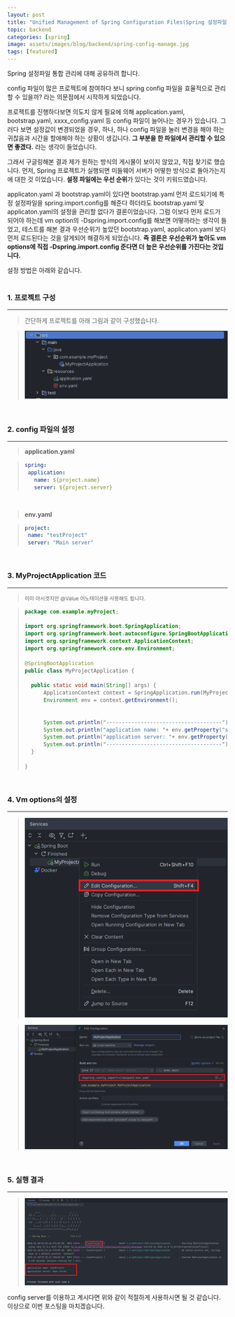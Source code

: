 ```yaml
---
layout: post
title: "Unified Management of Spring Configuration Files(Spring 설정파일 통합 관리)"
topic: backend
categories: [spring]
image: assets/images/blog/backend/spring-config-manage.jpg
tags: [featured]
---
```


Spring 설정파일 통합 관리에 대해 공유하려 합니다.

config 파일이 많은 프로젝트에 참여하다 보니 spring config 파일을 효율적으로 관리할 수 있을까?
라는 의문점에서 시작하게 되었습니다.

프로젝트를 진행하다보면 의도치 않게 필요에 의해 application.yaml, bootstrap.yaml, xxxx_config.yaml 등
config 파일이 늘어나는 경우가 있습니다. 그러다 보면 설정값이 변경되었을 경우, 하나, 하나 config 파일을
눌러 변경을 해야 하는 귀찮음과 시간을 할애해야 하는 상황이 생깁니다. **그 부분을 한 파일에서 관리할 수 있으면 좋겠다.**
라는 생각이 들었습니다.

그래서 구글링해본 결과 제가 원하는 방식의 게시물이 보이지 않았고, 직접 찾기로 했습니다.
먼저, Spring 프로젝트가 실행되면 미들웨어 서버가 어떻한 방식으로 돌아가는지에 대한 것 이었습니다.
**설정 파일에는 우선 순위**가 있다는 것이 키워드였습니다.

applicaton.yaml 과 bootstrap.yaml이 있다면 bootstrap.yaml 먼저 로드되기에 특정 설정파일을 spring.import.config를 해준다 하더라도
bootstrap.yaml 및 applicaton.yaml의 설정을 관리할 없다가 결론이었습니다.
그럼 이보다 먼저 로드가 되어야 하는데 vm option의 -Dspring.import.config를 해보면 어떻까라는
생각이 들었고, 테스트를 해본 결과 우선순위가 높았던 bootstrap.yaml, applicaton.yaml 보다 먼저
로드된다는 것을 알게되어 해결하게 되었습니다.
**즉 결론은 우선순위가 높아도 vm options에 직접 -Dspring.import.config 준다면 더 높은 우선순위를 가진다는 것입니다.**


설정 방법은 아래와 같습니다.  
<br>

### 1. 프로젝트 구성

---
> 간단하게 프로젝트를 아래 그림과 같이 구성했습니다.

> ![createProject](/assets/images/blog/backend/configManage/createProject.png)

<br>

### 2. config 파일의 설정

---

>**application.yaml**

>```yaml
>spring:
>  application:
>    name: ${project.name}
>    server: ${project.server}
>```

<br>

>**env.yaml**

>```yaml
>project:
>  name: "testProject"
>  server: "Main server"
>```

<br>

### 3. MyProjectApplication 코드

---

><small>이미 아시겟지만 @Value 어노테이션을 사용해도 됩니다.</small>

>```java
>package com.example.myProject;
>
>import org.springframework.boot.SpringApplication;
>import org.springframework.boot.autoconfigure.SpringBootApplication;
>import org.springframework.context.ApplicationContext;
>import org.springframework.core.env.Environment;
>
>@SpringBootApplication
>public class MyProjectApplication {
>
>	public static void main(String[] args) {
>		ApplicationContext context = SpringApplication.run(MyProjectApplication.class, args);
>		Environment env = context.getEnvironment();
>
>
>		System.out.println("-------------------------------------");
>		System.out.println("application name: "+ env.getProperty("spring.application.name"));
>		System.out.println("application server: "+ env.getProperty("spring.application.server"));
>		System.out.println("-------------------------------------");
>	}
>
>}
>```

<br>

### 4. Vm options의 설정

---

>![configMenu](/assets/images/blog/backend/configManage/configMenu.png)

>![config](/assets/images/blog/backend/configManage/config.png)

<br>

### 5. 실행 결과

---

>![result](/assets/images/blog/backend/configManage/result.png)  

config server를 이용하고 계시다면 위와 같이 적절하게 사용하시면 될 것 같습니다.  
이상으로 이번 포스팅을 마치겠습니다.